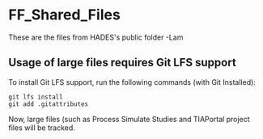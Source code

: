 # FF_Shared_Files


These are the files from HADES's public folder -Lam


## Usage of large files requires Git LFS support

To install Git LFS support, run the following commands (with Git Installed):


```
git lfs install
git add .gitattributes
```

Now, large files (such as Process Simulate Studies and TIAPortal project files will be tracked.
